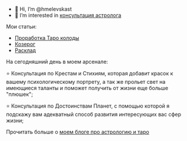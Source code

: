 - 👋 Hi, I’m @hmelevskast
- 👀 I’m interested in [консультация астролога](https://milkissway.space/)

Мои статьи:
- [Проработка Таро колоды](https://milkissway.space/prorabotka-kolody/)
- [Козерог](https://milkissway.space/kozierog/)
- [Расклад](https://milkissway.space/rasklad-vybor/)

На сегодняшний день в моем арсенале:

⭐️ Консультация по Крестам и Стихиям, которая добавит красок к вашему психологическому портрету, а так же прольет свет на имеющиеся таланты и поможет получить от жизни еще больше "плюшек";

⭐️ Консультация по Достоинствам Планет, с помощью которой я подскажу вам адекватный способ развития интересующих вас сфер жизни;

Прочитать больше о [моем блоге про астрологию и таро](https://milkissway.space/about/)
